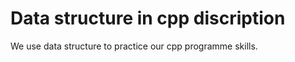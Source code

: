 # Data structure in cpp discription
We use data structure to practice our cpp programme skills.





